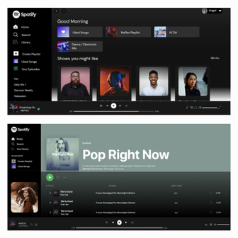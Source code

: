 ![Rhythmix page 1](https://github.com/maneeshjangir999/Rhythmix/blob/3a42a771366664bf4b494e9fe9300d6120c05962/first%20page/img/page-1.png) <br><br>
![Rhythmix page 2](https://github.com/maneeshjangir999/Rhythmix/blob/8d00ca6abceca674ddadca4dc6e8937edf22b9fc/first%20page/img/page-2.png)
